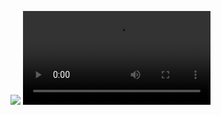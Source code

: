 
![](https://github.com/Muxiaaaa/520432910014-Muxiarefu/blob/main/%E7%AC%AC%E4%B8%83%E6%AC%A1/sk.pde)
![](https://github.com/Muxiaaaa/520432910014-Muxiarefu/blob/main/%E7%AC%AC%E4%B8%83%E6%AC%A1/%E5%88%86%E5%BD%A2%20(2).mp4)
